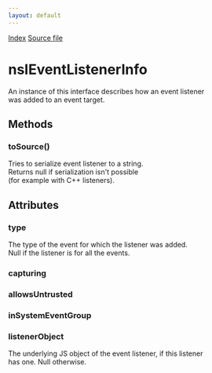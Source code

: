 ```yaml
---
layout: default
---
```

<div id='links'><a href="../index.html">Index</a>
<a href="http://dxr.mozilla.org/mozilla-central/source/dom/events/nsIEventListenerService.idl">Source file</a>
</div>

# nsIEventListenerInfo #
  
An instance of this interface describes how an event listener  
was added to an event target.  
  

## Methods ##

### toSource() ###
  
Tries to serialize event listener to a string.  
Returns null if serialization isn't possible  
(for example with C++ listeners).  
  

## Attributes ##

### type ###
  
The type of the event for which the listener was added.  
Null if the listener is for all the events.  
  

### capturing ###

### allowsUntrusted ###

### inSystemEventGroup ###

### listenerObject ###
  
The underlying JS object of the event listener, if this listener  
has one.  Null otherwise.  
  
